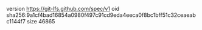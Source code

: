version https://git-lfs.github.com/spec/v1
oid sha256:9a1cf4bad16854a0980f497c91cd9eda4eeca0f8bc1bff51c32ceaeabc1144f7
size 46865
